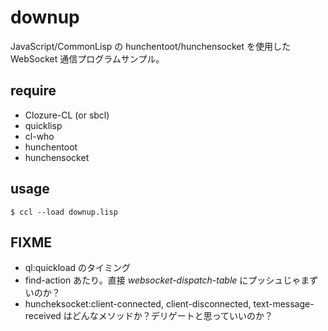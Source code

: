 # downup

JavaScript/CommonLisp の hunchentoot/hunchensocket を使用した
WebSocket 通信プログラムサンプル。

## require

* Clozure-CL (or sbcl)
* quicklisp
* cl-who
* hunchentoot
* hunchensocket

## usage

````
$ ccl --load downup.lisp
````

## FIXME

* ql:quickload のタイミング
* find-action あたり。直接 *websocket-dispatch-table* にプッシュじゃまずいのか？
* huncheksocket:client-connected, client-disconnected, text-message-received はどんなメソッドか？デリゲートと思っていいのか？


